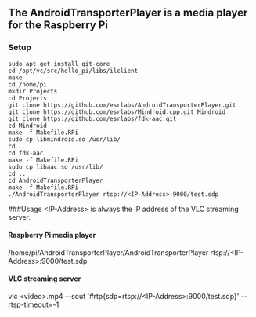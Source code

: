 ## The AndroidTransporterPlayer is a media player for the Raspberry Pi

### Setup
    sudo apt-get install git-core
    cd /opt/vc/src/hello_pi/libs/ilclient
    make
    cd /home/pi
    mkdir Projects
    cd Projects
    git clone https://github.com/esrlabs/AndroidTransporterPlayer.git
    git clone https://github.com/esrlabs/Mindroid.cpp.git Mindroid
    git clone https://github.com/esrlabs/fdk-aac.git
    cd Mindroid
    make -f Makefile.RPi
    sudo cp libmindroid.so /usr/lib/
    cd ..
    cd fdk-aac
    make -f Makefile.RPi
    sudo cp libaac.so /usr/lib/
    cd ..
    cd AndroidTransporterPlayer
    make -f Makefile.RPi
    ./AndroidTransporterPlayer rtsp://<IP-Address>:9000/test.sdp

###Usage
&lt;IP-Address&gt; is always the IP address of the VLC streaming server.

#### Raspberry Pi media player
/home/pi/AndroidTransporterPlayer/AndroidTransporterPlayer rtsp://&lt;IP-Address&gt;:9000/test.sdp

#### VLC streaming server
vlc &lt;video&gt;.mp4 --sout '#rtp{sdp=rtsp://&lt;IP-Address&gt;:9000/test.sdp}' --rtsp-timeout=-1

